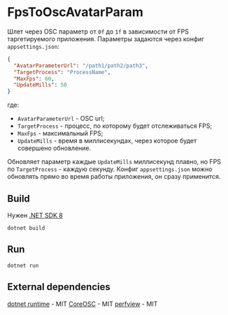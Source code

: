 # FpsToOscAvatarParam

Шлет через OSC параметр от `0f` до `1f` в зависимости от FPS таргетируемого приложения.
Параметры задаются через конфиг `appsettings.json`:
```json
{
  "AvatarParameterUrl": "/path1/path2/path3",
  "TargetProcess": "ProcessName",
  "MaxFps": 60,
  "UpdateMills": 50
}
```
где:
+ `AvatarParameterUrl` - OSC url;
+ `TargetProcess` - процесс, по которому будет отслеживаться FPS;
+ `MaxFps` - максимальный FPS;
+ `UpdateMills` - время в миллисекундах, через которое будет совершено обновление.

Обновляет параметр каждые `UpdateMills` миллисекунд плавно, но FPS по `TargetProcess` - каждую секунду.
Конфиг `appsettings.json` можно обновлять прямо во время работы приложения, он сразу применится.

## Build
Нужен [.NET SDK 8](https://dotnet.microsoft.com/en-us/download/dotnet/8.0)
```
dotnet build
```

## Run
```
dotnet run
```

## External dependencies
[dotnet runtime](https://github.com/dotnet/runtime) - MIT
[CoreOSC](https://github.com/dastevens/CoreOSC) - MIT
[perfview](https://github.com/Microsoft/perfview) - MIT
